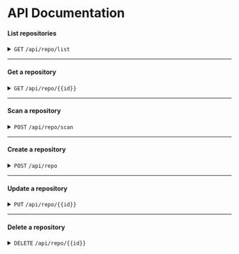 # API Documentation

#### List repositories
<details>
<summary><code>GET</code> <code>/api/repo/list</code></summary>

##### Query Parameters

| Name      | Required | Type   | Description          |
|-----------|----------|--------|----------------------|
| page      | No       | Number | Page shown           |
| item      | No       | Number | Item count per page  |

##### Responses

`200` Success
```json
{
  "status": "OK",
  "data": {
    "page": 1,
    "item_count": 5,
    "total_count": 1,
    "item_list": [
      {
        "id": "ee592d7a-9022-11ed-92be-0242c0a81002",
        "name": "Code Scanner",
        "url": "https://github.com/dan-kest/CodeScanner.git",
        "scan_status": "Success",
        "timestamp": "2023-01-09T13:39:54Z"
      }
    ]
  }
}
```
| Name        | Nullable | Type   | Description                   |
|-------------|----------|--------|-------------------------------|
| page        | No       | Number | Current page                  |
| item_count  | No       | Number | Item shown per page           |
| total_count | No       | Number | Total item count (all pages)  |
| id          | No       | String | Repository ID                 |
| name        | No       | String | Repository Name               |
| url         | No       | String | Repository URL                |
| scan_status | Yes      | String | Latest scan status            |
| timestamp   | Yes      | String | Latest scan status timestamp  |

`400` Invalid Request
```json
{
  "status": "ERROR",
  "message": "example invalid message"
}
```
`500` Error
```json
{
  "status": "ERROR",
  "message": "example error message"
}
```

</details>

______________________________

#### Get a repository
<details>
<summary><code>GET</code> <code>/api/repo/{{id}}</code></summary>

##### Path Parameters

| Name      | Required | Type   | Description          |
|-----------|----------|--------|----------------------|
| id        | Yes      | UUID   | Repository ID        |

##### Responses

`200` Success
```json
{
  "status": "OK",
  "data": {
    "id": "ee592d7a-9022-11ed-92be-0242c0a81002",
    "name": "Code Scanner",
    "url": "https://github.com/dan-kest/CodeScanner.git",
    "scan_status": "Success",
    "timestamp": "2023-01-09T13:39:54Z",
    "findings": [
      {
        "type": "public_key",
        "ruleId": "G402",
        "location": {
          "path": "/config/rule.yaml",
          "positions": {
            "begin": {
              "line": 5
            }
          }
        },
        "metadata": {
          "description": "Exposed sensitive information.",
          "severity": "HIGH"
        }
      }
    ]
  }
}
```
| Name        | Nullable | Type     | Description                   |
|-------------|----------|----------|-------------------------------|
| id          | No       | String   | Repository ID                 |
| name        | No       | String   | Repository Name               |
| url         | No       | String   | Repository URL                |
| scan_status | Yes      | String   | Latest scan status            |
| timestamp   | Yes      | String   | Latest scan status timestamp  |
| findings    | Yes      | Array    | Array of success scan results |

`400` Invalid Request
```json
{
  "status": "ERROR",
  "message": "example invalid message"
}
```
`500` Error
```json
{
  "status": "ERROR",
  "message": "example error message"
}
```

</details>

______________________________

#### Scan a repository
<details>
<summary><code>POST</code> <code>/api/repo/scan</code></summary>

##### Request Body

```json
{
  "id": "ee592d7a-9022-11ed-92be-0242c0a81002"
}
```
| Name      | Required | Type   | Description          |
|-----------|----------|--------|----------------------|
| id        | Yes      | UUID   | Repository ID        |

##### Responses

`200` Success
```json
{
  "status": "OK",
}
```
`400` Invalid Request
```json
{
  "status": "ERROR",
  "message": "example invalid message"
}
```
`500` Error
```json
{
  "status": "ERROR",
  "message": "example error message"
}
```

</details>

______________________________

#### Create a repository
<details>
<summary><code>POST</code> <code>/api/repo</code></summary>

##### Request Body

```json
{
  "name": "Code Scanner",
  "url": "https://github.com/dan-kest/CodeScanner.git"
}
```
| Name      | Required | Type   | Description          |
|-----------|----------|--------|----------------------|
| name      | Yes      | String | Repository Name      |
| url       | Yes      | String | Repository URL       |

##### Responses

`200` Success
```json
{
  "status": "OK",
  "data": "ee592d7a-9022-11ed-92be-0242c0a81002"
}
```
| Name        | Nullable | Type     | Description                 |
|-------------|----------|----------|-----------------------------|
| data        | No       | String   | Created repository ID       |

`400` Invalid Request
```json
{
  "status": "ERROR",
  "message": "example invalid message"
}
```
`500` Error
```json
{
  "status": "ERROR",
  "message": "example error message"
}
```

</details>

______________________________

#### Update a repository
<details>
<summary><code>PUT</code> <code>/api/repo/{{id}}</code></summary>

##### Path Parameters

| Name      | Required | Type   | Description          |
|-----------|----------|--------|----------------------|
| id        | Yes      | UUID   | Repository ID        |

##### Request Body

```json
{
  "name": "Code Scanner",
  "url": "https://github.com/dan-kest/CodeScanner.git"
}
```
| Name      | Required | Type   | Description          |
|-----------|----------|--------|----------------------|
| name      | No       | String | Repository Name      |
| url       | No       | String | Repository URL       |

##### Responses

`200` Success
```json
{
  "status": "OK",
}
```
`400` Invalid Request
```json
{
  "status": "ERROR",
  "message": "example invalid message"
}
```
`500` Error
```json
{
  "status": "ERROR",
  "message": "example error message"
}
```

</details>

______________________________

#### Delete a repository
<details>
<summary><code>DELETE</code> <code>/api/repo/{{id}}</code></summary>

##### Path Parameters

| Name      | Required | Type   | Description          |
|-----------|----------|--------|----------------------|
| id        | Yes      | UUID   | Repository ID        |

##### Responses

`200` Success
```json
{
  "status": "OK",
}
```
`400` Invalid Request
```json
{
  "status": "ERROR",
  "message": "example invalid message"
}
```
`500` Error
```json
{
  "status": "ERROR",
  "message": "example error message"
}
```

</details>
